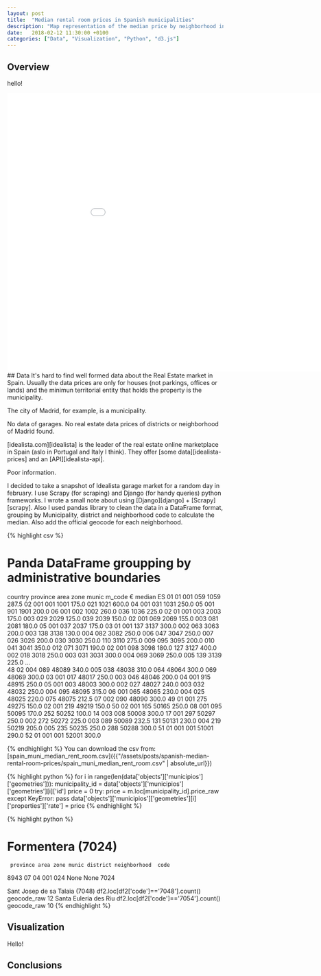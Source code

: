 ```yaml
---
layout: post
title:  "Median rental room prices in Spanish municipalities"
description: "Map representation of the median price by neighborhood in Madrid municipality area."
date:   2018-02-12 11:30:00 +0100
categories: ["Data", "Visualization", "Python", "d3.js"]  
---
```


## Overview

hello!
<iframe class="container-fluid" sandbox="allow-popups allow-scripts allow-forms allow-same-origin" src="/assets/posts/spanish-median-rental-room-prices/playground.html" marginwidth="0" marginheight="0" style="height:650px; border:none;width: 990px; display: block; margin: 0px auto; " scrolling="no"></iframe>
## Data
It's hard to find well formed data about the Real Estate market in Spain. Usually the data prices are only for houses (not parkings, offices or lands) and the minimun territorial entity that holds the property is the municipality.

The city of Madrid, for example, is a municipality.

No data of garages. No real estate data prices of districts or neighborhood of Madrid found.

[idealista.com][idealista] is the leader of the real estate online marketplace in Spain (aslo in Portugal and Italy I think). They offer [some data][idealista-prices] and an [API][idealista-api].

Poor information.

I decided to take a snapshot of Idealista garage market for a random day in february. I use Scrapy (for scraping) and Django (for handy queries) python frameworks. I wrote a small note about using [Django][django] + [Scrapy][scrapy]. Also I used pandas library to clean the data in a DataFrame format, grouping by Municipality, district and neighborhood code to calculate the median. Also add the official geocode for each neighborhood.


{% highlight csv %}
# Panda DataFrame groupping by administrative boundaries
country  province  area  zone  munic  m_code     € median
ES       01        01    001   059    1059     287.5
                   02    001   001    1001     175.0
                               021    1021     600.0
                   04    001   031    1031     250.0
                   05    001   901    1901     200.0
                   06    001   002    1002     260.0
                               036    1036     225.0
         02        01    001   003    2003     175.0
                         003   029    2029     125.0
                               039    2039     150.0
                   02    001   069    2069     155.0
                         003   081    2081     180.0
                   05    001   037    2037     175.0
         03        01    001   137    3137     300.0
                         002   063    3063     200.0
                         003   138    3138     130.0
                         004   082    3082     250.0
                         006   047    3047     250.0
                         007   026    3026     200.0
                               030    3030     250.0
                               110    3110     275.0
                         009   095    3095     200.0
                         010   041    3041     350.0
                         012   071    3071     190.0
                   02    001   098    3098     180.0
                               127    3127     400.0
                         002   018    3018     250.0
                         003   031    3031     300.0
                         004   069    3069     250.0
                         005   139    3139     225.0
                                               ...  
         48        02    004   089    48089    340.0
                         005   038    48038    310.0
                               064    48064    300.0
                               069    48069    300.0
                   03    001   017    48017    250.0
                         003   046    48046    200.0
                   04    001   915    48915    250.0
                   05    001   003    48003    300.0
                         002   027    48027    240.0
                         003   032    48032    250.0
                         004   095    48095    315.0
                   06    001   065    48065    230.0
                         004   025    48025    220.0
                               075    48075    212.5
                   07    002   090    48090    300.0
         49        01    001   275    49275    150.0
                   02    001   219    49219    150.0
         50        02    001   165    50165    250.0
                   08    001   095    50095    170.0
                               252    50252    100.0
                   14    003   008    50008    300.0
                   17    001   297    50297    250.0
                         002   272    50272    225.0
                         003   089    50089    232.5
                               131    50131    230.0
                         004   219    50219    205.0
                         005   235    50235    250.0
                               288    50288    300.0
         51        01    001   001    51001    290.0
         52        01    001   001    52001    300.0
  
{% endhighlight %}
You can download the csv from:
[spain_muni_median_rent_room.csv]({{"/assets/posts/spanish-median-rental-room-prices/spain_muni_median_rent_room.csv" | absolute_url}})

{% highlight python %}
for i in range(len(data['objects']['municipios']['geometries'])):
    municipality_id = data['objects']['municipios']['geometries'][i]['id']
    price = 0
    try:
        price = m.loc[municipality_id].price_raw
    except KeyError:
        pass
    data['objects']['municipios']['geometries'][i]['properties']['rate'] = price
{% endhighlight %}

{% highlight python %}
# Formentera (7024)
     province area zone munic district neighborhood  code  
8943       07   04  001   024     None         None  7024

Sant Josep de sa Talaia (7048)
df2.loc[df2['code']=='7048'].count()
geocode_raw     12
Santa Euleria des Riu
df2.loc[df2['code']=='7054'].count()
geocode_raw     10
{% endhighlight %}
## Visualization 
Hello!

## Conclusions